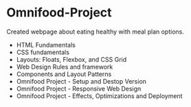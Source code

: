# Omnifood-Project
Created webpage about eating healthy with meal plan options.

- HTML Fundamentals
- CSS fundamentals
- Layouts: Floats, Flexbox, and CSS Grid
- Web Design Rules and framework
- Components and Layout Patterns
- Omnifood Project - Setup and Destop Version
- Omnifood Project - Responsive Web Design
- Omnifood Project - Effects, Optimizations and Deployment
